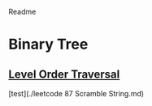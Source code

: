 Readme



# Binary Tree

## [Level Order Traversal](#leetcode-87-scramble-string)

[test](./leetcode 87 Scramble String.md)



